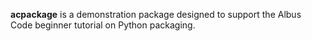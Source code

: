 **acpackage** is a demonstration package designed to support the Albus Code beginner tutorial on Python packaging.

